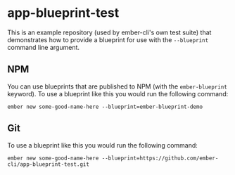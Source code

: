 # app-blueprint-test

This is an example repository (used by ember-cli's own test suite) 
that demonstrates how to provide a blueprint for use with the 
`--blueprint` command line argument.


## NPM

You can use blueprints that are published to NPM (with the `ember-blueprint` keyword).
To use a blueprint like this you would run the following command:

```
ember new some-good-name-here --blueprint=ember-blueprint-demo
```

## Git

To use a blueprint like this you would run the following command:

```
ember new some-good-name-here --blueprint=https://github.com/ember-cli/app-blueprint-test.git
```

